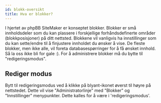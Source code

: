 ```yaml
---
id: blokk-oversikt
title: Hva er blokker?
---
```


I hjertet av phpBB SiteMaker er konseptet blokker. Blokker er små innholdsdeler som du kan plassere i forskjellige forhåndsdefinerte områder (blokkposisjoner) på ditt nettsted. Blokkene vil vanligvis ha innstillinger som du kan sette/endre til å finjustere innholdet du ønsker å vise. De fleste blokker, men ikke alle, vil foreta databasespørringer for å få ønsket innhold. Så la oss ikke bli for gale :). For å administrere blokker må du bytte til "redigeringsmodus".

## Rediger modus

Bytt til redigeringsmodus ved å klikke på blyant-ikonet øverst til høyre på nettstedet. Dette vil vise "Administratorlinje" med "Blokker" og "Innstillinger" menypunkter. Dette kalles for å være i 'redigeringsmodus'.